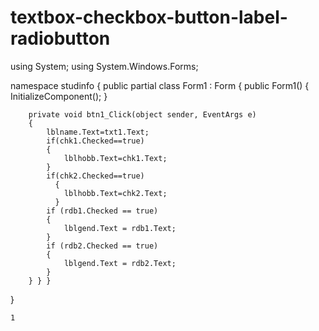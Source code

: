 # textbox-checkbox-button-label-radiobutton
 
using System;
using System.Windows.Forms;

namespace studinfo
{
    public partial class Form1 : Form
    {
        public Form1()
        {
            InitializeComponent();
        }

        private void btn1_Click(object sender, EventArgs e)
        {
            lblname.Text=txt1.Text;
            if(chk1.Checked==true)
            {
                lblhobb.Text=chk1.Text;
            }
            if(chk2.Checked==true)
              {
                lblhobb.Text=chk2.Text;
              }
            if (rdb1.Checked == true)
            {
                lblgend.Text = rdb1.Text;
            }
            if (rdb2.Checked == true)
            {
                lblgend.Text = rdb2.Text;
            }    
        } } } 
}   

    1

					
